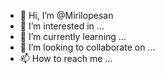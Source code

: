 - 👋 Hi, I’m @Mirilopesan
- 👀 I’m interested in ...
- 🌱 I’m currently learning ...
- 💞️ I’m looking to collaborate on ...
- 📫 How to reach me ...

<!---
Mirilopesan/Mirilopesan is a ✨ special ✨ repository because its `README.md` (this file) appears on your GitHub profile.
You can click the Preview link to take a look at your changes.
--->
